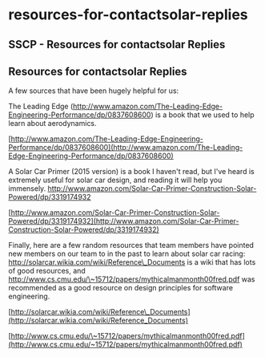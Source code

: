 # resources-for-contactsolar-replies

## SSCP - Resources for contactsolar Replies

## Resources for contactsolar Replies

A few sources that have been hugely helpful for us:

The Leading Edge (http://www.amazon.com/The-Leading-Edge-Engineering-Performance/dp/0837608600) is a book that we used to help learn about aerodynamics.

[http://www.amazon.com/The-Leading-Edge-Engineering-Performance/dp/0837608600](http://www.amazon.com/The-Leading-Edge-Engineering-Performance/dp/0837608600)

A Solar Car Primer (2015 version) is a book I haven't read, but I've heard is extremely useful for solar car design, and reading it will help you immensely. http://www.amazon.com/Solar-Car-Primer-Construction-Solar-Powered/dp/3319174932

[http://www.amazon.com/Solar-Car-Primer-Construction-Solar-Powered/dp/3319174932](http://www.amazon.com/Solar-Car-Primer-Construction-Solar-Powered/dp/3319174932)

Finally, here are a few random resources that team members have pointed new members on our team to in the past to learn about solar car racing: http://solarcar.wikia.com/wiki/Reference\_Documents is a wiki that has lots of good resources, and http://www.cs.cmu.edu/\~15712/papers/mythicalmanmonth00fred.pdf was recommended as a good resource on design principles for software engineering.&#x20;

[http://solarcar.wikia.com/wiki/Reference\_Documents](http://solarcar.wikia.com/wiki/Reference_Documents)

[http://www.cs.cmu.edu/\~15712/papers/mythicalmanmonth00fred.pdf](http://www.cs.cmu.edu/~15712/papers/mythicalmanmonth00fred.pdf)

